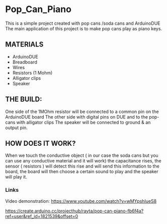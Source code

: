 # Pop_Can_Piano
This is a simple project created with pop cans /soda cans and ArduinoDUE
The main application of this project is to make pop cans play as piano keys.

## MATERIALS
- ArduinoDUE
- Breadboard
- Wires
- Resistors (1 Mohm)
- Alligator clips
- Speaker

## THE BUILD: 
One side of the 1MOhm resistor will be connected to a common pin on the ArduinoDUE board 
The other side with digital pins on DUE and to the pop-cans with alligator clips 
The speaker will be connected to ground & an output pin.

## HOW DOES IT WORK?
When we touch the conductive object ( in our case the soda cans but you can use any conductive material and it will work) the capacitance rises, the sensor ( resistors ) will detect this rise and will send this information to the board, the board will then choose a certain sound to play and the speaker will play it.

### Links
Video demonstration:
https://www.youtube.com/watch?v=wMYpshIueS8 

https://create.arduino.cc/projecthub/rayta/pop-can-piano-fb6f4a?ref=user&ref_id=1821539&offset=0
